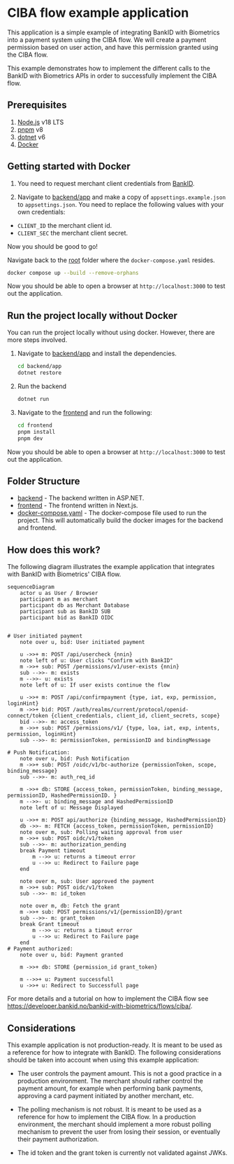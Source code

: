 # CIBA flow example application

This application is a simple example of integrating BankID with Biometrics into a payment system using the CIBA flow. We
will create a payment permission based on user action, and have this permission granted using the CIBA flow.

This example demonstrates how to implement the different calls to the BankID with Biometrics APIs in order to
successfully implement the CIBA flow.

## Prerequisites

1. [Node.js](https://nodejs.org/en/) v18 LTS
2. [pnpm](https://pnpm.io/) v8
3. [dotnet](https://dotnet.microsoft.com/en-us/download) v6
4. [Docker](https://www.docker.com/)

## Getting started with Docker

1. You need to request merchant client credentials from [BankID](https://developer.bankid.no/bankid-with-biometrics/testing/).

2. Navigate to [backend/app](/example-ciba-flow/aspnet-and-nextjs/backend/app/) and make a copy
   of `appsettings.example.json` to `appsettings.json`. You need to replace the following values with your own
   credentials:

- `CLIENT_ID` the merchant client id.
- `CLIENT_SEC` the merchant client secret.

Now you should be good to go!

Navigate back to the [root](/example-ciba-flow/aspnet-and-nextjs/) folder where the `docker-compose.yaml` resides.

```bash
docker compose up --build --remove-orphans
```

Now you should be able to open a browser at `http://localhost:3000` to test out the application.

## Run the project locally without Docker

You can run the project locally without using docker. However, there are more steps involved.

1. Navigate to [backend/app](/example-ciba-flow/aspnet-and-nextjs/backend/app/) and install the dependencies.
    ```bash
    cd backend/app
    dotnet restore
    ```

2. Run the backend
    ```bash
    dotnet run
    ```

3. Navigate to the [frontend](/example-ciba-flow/aspnet-and-nextjs/frontend/) and run the following:
    ```bash
    cd frontend
    pnpm install
    pnpm dev
    ```

Now you should be able to open a browser at `http://localhost:3000` to test out the application.

## Folder Structure

- [backend](backend) - The backend written in ASP.NET.
- [frontend](frontend) - The frontend written in Next.js.
- [docker-compose.yaml](docker-compose.yaml) - The docker-compose file used to run the project. This will automatically
  build the docker images for the backend and frontend.

## How does this work?

The following diagram illustrates the example application that integrates with BankID with Biometrics' CIBA flow.

```mermaid
sequenceDiagram
    actor u as User / Browser
    participant m as merchant
    participant db as Merchant Database
    participant sub as BankID SUB
    participant bid as BankID OIDC


# User initiated payment
    note over u, bid: User initiated payment

    u ->>+ m: POST /api/usercheck {nnin}
    note left of u: User clicks "Confirm with BankID"
    m ->>+ sub: POST /permissions/v1/user-exists {nnin}
    sub -->>- m: exists
    m -->>- u: exists
    note left of u: If user exists continue the flow

    u ->>+ m: POST /api/confirmpayment {type, iat, exp, permission, loginHint}
    m ->>+ bid: POST /auth/realms/current/protocol/openid-connect/token {client_credentials, client_id, client_secrets, scope}
    bid -->>- m: access_token
    m ->>+ sub: POST /permissions/v1/ {type, loa, iat, exp, intents, permission, loginHint}
    sub -->>- m: permissionToken, permissionID and bindingMessage

# Push Notification:
    note over u, bid: Push Notification
    m ->>+ sub: POST /oidc/v1/bc-authorize {permissionToken, scope, binding_message}
    sub -->>- m: auth_req_id
    
    m ->>+ db: STORE {access_token, permissionToken, binding_message, permissionID, HashedPermissionID. }
    m -->>- u: binding_message and HashedPermissionID
    note left of u: Message Displayed

    u ->>+ m: POST api/authorize {binding_message, HashedPermissionID}
    db ->>- m: FETCH {access_token, permissionToken, permissionID}
    note over m, sub: Polling waiting approval from user
    m ->>+ sub: POST oidc/v1/token
    sub -->>- m: authorization_pending
    break Payment timeout
        m -->> u: returns a timeout error
        u -->> u: Redirect to Failure page
    end
    
    note over m, sub: User approved the payment
    m ->>+ sub: POST oidc/v1/token
    sub -->>- m: id_token

    note over m, db: Fetch the grant
    m ->>+ sub: POST permissions/v1/{permissionID}/grant
    sub -->>- m: grant_token
    break Grant timeout
        m -->> u: returns a timout error
        u -->> u: Redirect to Failure page
    end
# Payment authorized:
    note over u, bid: Payment granted
 
    m ->>+ db: STORE {permission_id grant_token}
    
    m -->>+ u: Payment successfull
    u ->>+ u: Redirect to Successfull page
```

For more details and a tutorial on how to implement the CIBA flow
see https://developer.bankid.no/bankid-with-biometrics/flows/ciba/.

## Considerations

This example application is not production-ready. It is meant to be used as a reference for how to integrate with
BankID. The following considerations should be taken into account when using this example application:

- The user controls the payment amount. This is not a good practice in a production environment. The merchant should
  rather control the payment amount, for example when performing bank payments, approving a card payment initiated by
  another merchant, etc.

- The polling mechanism is not robust. It is meant to be used as a reference for how to implement the CIBA flow. In a
  production environment, the merchant should implement a more robust polling mechanism to prevent the user from losing
  their session, or eventually their payment authorization.

- The id token and the grant token is currently not validated against JWKs. 
